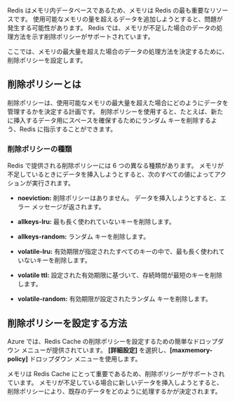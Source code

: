 Redis はメモリ内データベースであるため、メモリは Redis の最も重要なリソースです。 使用可能なメモリの量を超えるデータを追加しようとすると、問題が発生する可能性があります。 Redis では、メモリが不足した場合のデータの処理方法を示す削除ポリシーがサポートされています。

ここでは、メモリの最大量を超えた場合のデータの処理方法を決定するために、削除ポリシーを設定します。

## <a name="what-is-an-eviction-policy"></a>削除ポリシーとは

削除ポリシーは、使用可能なメモリの最大量を超えた場合にどのようにデータを管理するかを決定する計画です。 削除ポリシーを使用すると、たとえば、新たに挿入するデータ用にスペースを確保するためにランダム キーを削除するよう、Redis に指示することができます。

### <a name="types-of-eviction-policies"></a>削除ポリシーの種類

Redis で提供される削除ポリシーには 6 つの異なる種類があります。 メモリが不足しているときにデータを挿入しようとすると、次のすべての値によってアクションが実行されます。

* **noeviction:** 削除ポリシーはありません。 データを挿入しようとすると、エラー メッセージが返されます。

* **allkeys-lru:** 最も長く使われていないキーを削除します。

* **allkeys-random:** ランダム キーを削除します。

* **volatile-lru:** 有効期限が指定されたすべてのキーの中で、最も長く使われていないキーを削除します。

* **volatile ttl:** 設定された有効期限に基づいて、存続時間が最短のキーを削除します。

* **volatile-random:** 有効期限が設定されたランダム キーを削除します。

## <a name="how-to-set-an-eviction-policy"></a>削除ポリシーを設定する方法

Azure では、Redis Cache の削除ポリシーを設定するための簡単なドロップダウン メニューが提供されています。 **[詳細設定]** を選択し、**[maxmemory-policy]** ドロップダウン メニューを使用します。

メモリは Redis Cache にとって重要であるため、削除ポリシーがサポートされています。 メモリが不足している場合に新しいデータを挿入しようとすると、削除ポリシーにより、既存のデータをどのように処理するかが決定されます。
